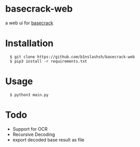 # basecrack-web
a web ui for [basecrack](https://github.com/mufeedvh/basecrack)
# Installation

```
  $ git clone https://github.com/b1nslashsh/basecrack-web
  $ pip3 install -r requirements.txt
```
# Usage

```
  $ python3 main.py 
```
# Todo

+ Support for OCR
+ Recursive Decoding
+ export decoded base result as file 
